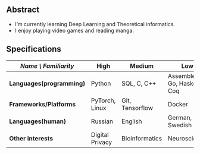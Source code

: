 ## Abstract
- I’m currently learning Deep Learning and Theoretical informatics.
- I enjoy playing video games and reading manga.

## Specifications
| *Name \ Familiarity* | High | Medium | Low |
| --------------- | --------------- | --------------- | ------------- |
| **Languages(programming)** | Python | SQL, C, C++ | Assembler, Go, Haskell, Coq |
| **Frameworks/Platforms** | PyTorch, Linux | Git, Tensorflow | Docker |
| **Languages(human)** | Russian  | English | German, Swedish  |
| **Other interests** | Digital Privacy | Bioinformatics | Neuroscience |
